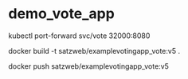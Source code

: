 # demo_vote_app
kubectl port-forward svc/vote 32000:8080

docker build -t satzweb/examplevotingapp_vote:v5 .

docker push satzweb/examplevotingapp_vote:v5